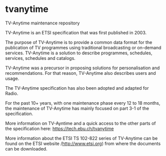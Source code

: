 # tvanytime
TV-Anytime maintenance repository

TV-Anytime is an ETSI specification that was first published in 2003.

The purpose of TV-Anytime is to provide a common data format for the publication of TV programmes 
using traditional broadcasting or on-demand services. 
TV-Anytime is a solution to describe programmes, schedules, services, schedules and catalogs.

TV-Anytime was a precursor in proposing solutions for personalisation and recommendations.
For that reason, TV-Anytime also describes users and usage.

The TV-Anytime specification has also been adopted and adapted for Radio.

For the past 10+ years, with one maintenance phase every 12 to 18 months,
the maintenance of TV-Anytime has mainly focused on part 3-1 of the specification.

More information on TV-Ayntime and a quick access to the other parts of the specification here:
https://tech.ebu.ch/tvanytime

More information about the ETSI TS 102-822 series of TV-Anytime can be found on the ETSI 
website /http://www.etsi.org) from where the documents can be downloaded.
